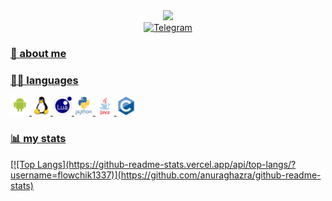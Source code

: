 <div id="header" align="center">
  <img src="https://media.giphy.com/media/M9gbBd9nbDrOTu1Mqx/giphy.gif" width="100"/>
</div>
<div id="badges" align="center">
  <a href="https://t.me/flowchik1337">
    <img src="https://img.shields.io/badge/Telegram-2CA5E0?style=for-the-badge&logo=telegram&logoColor=white" alt="Telegram"/>
</div>
<div>
  <h3>👤 about me</h3>
</div>
<div>
  <h3>👨‍💻 languages</h3>
  <img src="https://github.com/devicons/devicon/blob/master/icons/android/android-original-wordmark.svg" width="30" height="30"/>
  <img src="https://github.com/devicons/devicon/blob/master/icons/linux/linux-original.svg" width="30" height="30"/>
  <img src="https://github.com/devicons/devicon/blob/master/icons/lua/lua-original-wordmark.svg" width="30" height="30"/>
  <img src="https://github.com/devicons/devicon/blob/master/icons/python/python-original-wordmark.svg" width="30" height="30"/>
  <img src="https://github.com/devicons/devicon/blob/master/icons/java/java-original-wordmark.svg" width="30" height="30"/>
  <img src="https://github.com/devicons/devicon/blob/master/icons/c/c-original.svg" width="30" height="30"/>
</div>
<div>
  <h3>📊 my stats</h3>
  [![Top Langs](https://github-readme-stats.vercel.app/api/top-langs/?username=flowchik1337)](https://github.com/anuraghazra/github-readme-stats)
</div>
